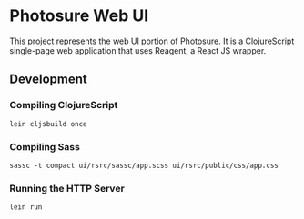 # Photosure Web UI
This project represents the web UI portion of
Photosure. It is a ClojureScript single-page web application that uses
Reagent, a React JS wrapper.

## Development

### Compiling ClojureScript
```
lein cljsbuild once
```

### Compiling Sass
```
sassc -t compact ui/rsrc/sassc/app.scss ui/rsrc/public/css/app.css
```

### Running the HTTP Server
```
lein run
```